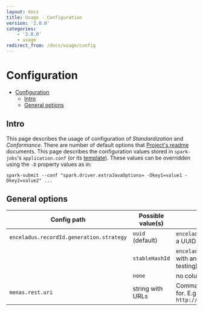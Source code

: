 ```yaml
---
layout: docs
title: Usage - Configuration
version: '2.0.0'
categories:
    - '2.0.0'
    - usage
redirect_from: /docs/usage/config
---
```


Configuration
============

<!-- toc -->
- [Configuration](#configuration)
  - [Intro](#intro) 
  - [General options](#general-options)
<!-- tocstop -->

Intro
-----------

This page describes the usage of configuration of _Standardization_ and _Conformance_.
There are number of default options that 
[Project's readme](https://github.com/AbsaOSS/enceladus/blob/master/README.md) documents.
This page describes the configuration values stored in `spark-jobs`'s `application.conf` (or its
[template](https://github.com/AbsaOSS/enceladus/blob/master/spark-jobs/src/main/resources/application.conf.template)).
These values can be overridden using the `-D` property values as in:
```shell
spark-submit --conf "spark.driver.extraJavaOptions= -Dkey1=value1 -Dkey2=value2" ...
```

General options
-----------

|            Config path                   | Possible value(s) |        Description        |
|------------------------------------------|-------------------|---------------------------|
| `enceladus.recordId.generation.strategy` |  `uuid` (default) | `enceladus_record_id` column will be added and will contain a UUID `String` for each row. |
|                                          |  `stableHashId`   | `enceladus_record_id` column will be added and populated with an always-the-same `Int` hash (Murmur3-based, for testing). |
|                                          |  `none`           | no column will be added to the output. |
| `menas.rest.uri`                         |  string with URLs | Comma-separated list of URLs where Menas will be looked for. E.g.: `http://example.com/menas1,http://domain.com:8080/menas2` |

<!-- specific sections on Standardization & Conformance options may follow in the future -->
    
